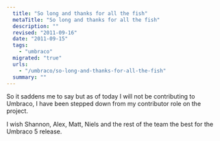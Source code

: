 ```yaml
---
  title: "So long and thanks for all the fish"
  metaTitle: "So long and thanks for all the fish"
  description: ""
  revised: "2011-09-16"
  date: "2011-09-15"
  tags: 
    - "umbraco"
  migrated: "true"
  urls: 
    - "/umbraco/so-long-and-thanks-for-all-the-fish"
  summary: ""
---
```

So it saddens me to say but as of today I will not be contributing to Umbraco, I have been stepped down from my contributor role on the project.

I wish Shannon, Alex, Matt, Niels and the rest of the team the best for the Umbraco 5 release.